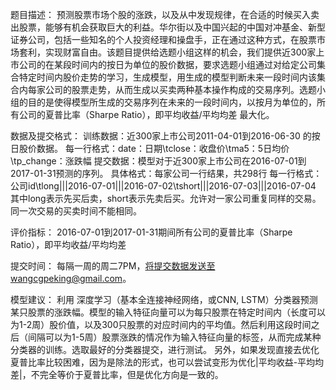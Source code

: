 题目描述：
预测股票市场个股的涨跌，以及从中发现规律，在合适的时候买入卖出股票，能够有机会获取巨大的利益。华尔街以及中国兴起的中国对冲基金、新型证券公司，包括一些知名的个人投资经理和操盘手，正在通过这种方式，在股票市场套利，实现财富自由。该题目提供给选题小组这样的机会，我们提供近300家上市公司的在某段时间内的按日为单位的股价数据，要求选题小组通过对给定公司集合特定时间内股价走势的学习，生成模型，用生成的模型判断未来一段时间内该集合内每家公司的股票走势，从而生成以买卖两种基本操作构成的交易序列。选题小组的目的是使得模型所生成的交易序列在未来的一段时间内，以按月为单位的，所有公司的夏普比率（Sharpe Ratio），即平均收益/平均均差 最大化。


数据及提交格式：
训练数据：近300家上市公司2011-04-01到2016-06-30 的按日股价数据。
	每一行格式：date：日期\tclose：收盘价\tma5：5日均价\tp_change：涨跌幅
提交数据：模型对于近300家上市公司在2016-07-01到2017-01-31预测的序列。
	具体格式：每家公司一行结果，共298行
	每一行格式：公司id\tlong|||2016-07-01|||2016-07-02\tshort|||2016-07-03|||2016-07-04
	其中long表示先买后卖，short表示先卖后买。允许对一家公司重复同样的交易。同一次交易的买卖时间不能相同。


评价指标：
	2016-07-01到2017-01-31期间所有公司的夏普比率（Sharpe Ratio），即平均收益/平均均差


提交时间：
每隔一周的周二7PM，将提交数据发送至wangcgpeking@gmail.com。



模型建议：
利用 深度学习（基本全连接神经网络，或CNN, LSTM）分类器预测某只股票的涨跌幅。模型的输入特征向量可以为每只股票在特定时间内（长度可以为1-2周）股价值，以及300只股票的对应时间内的平均值。然后利用这段时间之后（间隔可以为1-5周）股票涨跌的情况作为输入特征向量的标签，从而完成某种分类器的训练。选取最好的分类器提交，进行测试。
另外，如果发现直接去优化夏普比率比较困难，因为是除法的形式，也可以尝试变形为优化|平均收益-平均均差|，不完全等价于夏普比率，但是优化方向是一致的。
